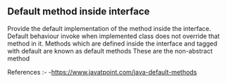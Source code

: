 ## Default method inside interface
Provide the default implementation of the method inside the interface.
Default behaviour invoke when implemented class does not override that method in it.
Methods which are defined inside the interface and tagged with default are known as default methods
These are the non-abstract method

References :- 
-https://www.javatpoint.com/java-default-methods

